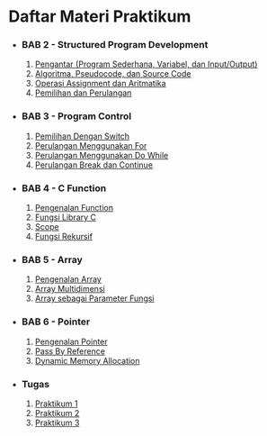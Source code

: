 # Daftar Materi Praktikum

- ### BAB 2 - Structured Program Development

  1. [Pengantar (Program Sederhana, Variabel, dan Input/Output)](BAB%202/1-ProgramSederhanaVariabelInputOutput.md)
  2. [Algoritma, Pseudocode, dan Source Code](BAB%202/2-AlgoritmaPseudocodeDanSourceCode.md)
  3. [Operasi Assignment dan Aritmatika](BAB%202/3-OperasiAssignmentDanAritmatika.md)
  4. [Pemilihan dan Perulangan](BAB%202/4-PemilihanPerulangan.md)

- ### BAB 3 - Program Control

  1. [Pemilihan Dengan Switch](BAB%203/1-PemilihanDenganSwitch.md)
  2. [Perulangan Menggunakan For](BAB%203/2-PerulanganMenggunakanFor.md)
  3. [Perulangan Menggunakan Do While](BAB%203/3-PerulanganMenggunakanDoWhile.md)
  4. [Perulangan Break dan Continue](BAB%203/4-PerulanganBreakContinue.md)

- ### BAB 4 - C Function

  1. [Pengenalan Function](BAB%204/1-PengenalanFunction.md)
  2. [Fungsi Library C](BAB%204/2-FungsiLibraryC.md)
  3. [Scope](BAB%204/3-Scope.md)
  4. [Fungsi Rekursif](BAB%204/4-Rekursi.md)

- ### BAB 5 - Array

  1. [Pengenalan Array](BAB%205/1-PengenalanArray.md)
  2. [Array Multidimensi](BAB%205/2-ArrayMultidimensi.md)
  3. [Array sebagai Parameter Fungsi](BAB%205/3-ArraySebagaiParameterFungsi.md)

- ### BAB 6 - Pointer

  1. [Pengenalan Pointer](BAB%206/1-Pengenalan.md)
  2. [Pass By Reference](BAB%206/2-PassByRef.md)
  3. [Dynamic Memory Allocation](BAB%206/3-DMA.md)

- ### Tugas
  1. [Praktikum 1](Tugas/Praktikum-1.md)
  2. [Praktikum 2](Tugas/Praktikum-2.md)
  3. [Praktikum 3](Tugas/Praktikum-3.md)
